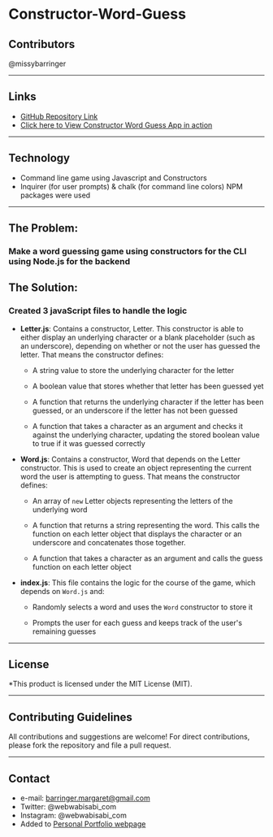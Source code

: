 # Constructor-Word-Guess

## Contributors
@missybarringer
____________________________________
## Links
* [GitHub Repository Link](https://github.com/missybarringer/Constructor-Word-Guess.git)
* [Click here to View Constructor Word Guess App in action](http://www.webwabisabi.com/assets/media/CWG.mp4)
____________________________________
## Technology
* Command line game using Javascript and Constructors
* Inquirer (for user prompts) & chalk (for command line colors) NPM packages were used
____________________________________

## The Problem:
### Make a word guessing game using constructors for the CLI using Node.js for the backend

## The Solution:
### Created 3 javaScript files to handle the logic
* **Letter.js**: Contains a constructor, Letter. This constructor is able to either display an underlying character or a blank placeholder (such as an underscore), depending on whether or not the user has guessed the letter. That means the constructor defines:

  * A string value to store the underlying character for the letter

  * A boolean value that stores whether that letter has been guessed yet

  * A function that returns the underlying character if the letter has been guessed, or an underscore if the letter has not been guessed

  * A function that takes a character as an argument and checks it against the underlying character, updating the stored boolean value to true if it was guessed correctly

* **Word.js**: Contains a constructor, Word that depends on the Letter constructor. This is used to create an object representing the current word the user is attempting to guess. That means the constructor defines:

  * An array of `new` Letter objects representing the letters of the underlying word

  * A function that returns a string representing the word. This calls the function on each letter object that displays the character or an underscore and concatenates those together.

  * A function that takes a character as an argument and calls the guess function on each letter object

* **index.js**: This file contains the logic for the course of the game, which depends on `Word.js` and:

  * Randomly selects a word and uses the `Word` constructor to store it

  * Prompts the user for each guess and keeps track of the user's remaining guesses
____________________________________
## License
*This product is licensed under the MIT License (MIT).
____________________________________
## Contributing Guidelines
All contributions and suggestions are welcome!
For direct contributions, please fork the repository and file a pull request.
____________________________________
## Contact
* e-mail: barringer.margaret@gmail.com
* Twitter: @webwabisabi_com
* Instagram: @webwabisabi_com
* Added to [Personal Portfolio webpage](https://missybarringer.github.io/)